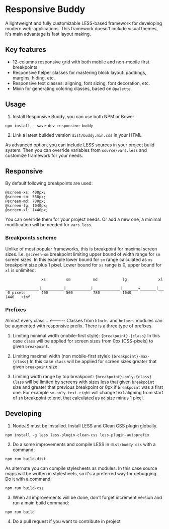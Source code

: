 # Responsive Buddy

A lightweight and fully customizable LESS-based framework for developing modern web-applications. This framework doesn't include visual themes, it's main advantage is fast layout making.

## Key features

- 12-columns responsive grid with both mobile and non-mobile first breakpoints
- Responsive helper classes for mastering block layout: paddings, margins, hiding, etc.
- Responsive text classes: aligning, font sizing, font decoration, etc.
- Mixin for generating coloring classes, based on `@palette`

## Usage

1. Install Responsive Buddy, you can use both NPM or Bower
```
npm install --save-dev responsive-buddy
```

2. Link a latest builded version `dist/buddy.min.css` in your HTML

As advanced option, you can include LESS sources in your project build system. Then you can override variables from `source/vars.less` and customize framework for your needs.

## Responsive

By default following breakpoints are used:

```
@screen-xs: 400px;
@screen-sm: 560px;
@screen-md: 780px;
@screen-lg: 1040px;
@screen-xl: 1440px;
```

You can override them for your project needs. Or add a new one, a minimal modification will be needed for `vars.less`.

### Breakpoints scheme

Unlike of most popular frameworks, this is breakpoint for maximal screen sizes.
I.e. `@screen-sm` breakpoint limiting upper bound of width range for `sm` screen sizes. In this example lower bound for `sm` range calculated as `xs` breakpoint size plus 1 pixel. Lower bound for `xs` range is 0, upper bound for `xl` is unlimited.

```
                xs         sm          md           lg              xl
 _______________|__________|___________|____________|_______~_______|___________
 0 pixels       400        560         780          1040            1440   +inf.
```

### Prefixes

Almost every class... <-----
Classes from `blocks` and `helpers` modules can be augmented with responsive prefix. There is a three type of prefixes.

1. Limiting minimal width (mobile-first style): `{breakpoint}-{class}`
In this case `class` will be applied for screen sizes from 0px (CSS-pixels) to given `breakpoint`.

1. Limiting maximal width (non mobile-first style): `{breakpoint}-max-{class}`
In this case `class` will be applied for screen sizes greater that given `breakpoint` size.

1. Limiting width range by top breakpoint: `{breakpoint}-only-{class}`
`Class` will be limited by screens with sizes less that given `breakpoint` size and greater that previous breakpoint or 0px if `breakpoint` was a first one. For example `sm-only-text-right` will change text aligning from start of `sm` breakpoint to end, that calculated as `md` size minus 1 pixel.

## Developing

1. NodeJS must be installed. Install LESS and Clean CSS plugin globally.

```
npm install -g less less-plugin-clean-css less-plugin-autoprefix
```
2. Do a some improvements and compile LESS in `dist/buddy.css` with a command:

```
npm run build-dist
```
As alternate you can compile stylesheets as modules. In this case source maps will be written in stylesheets, so it's a preferred way for debugging. Do it with a command:
```
npm run build-css
```
3. When all improvements will be done, don't forget increment version and run a main build command:

```
npm run build
```
4. Do a pull request if you want to contribute in project
